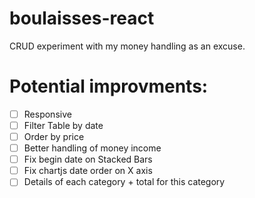 # boulaisses-react
CRUD experiment with my money handling as an excuse.

# Potential improvments:

- [ ] Responsive
- [ ] Filter Table by date 
- [ ] Order by price
- [ ] Better handling of money income
- [ ] Fix begin date on Stacked Bars
- [ ] Fix chartjs date order on X axis
- [ ] Details of each category + total for this category
